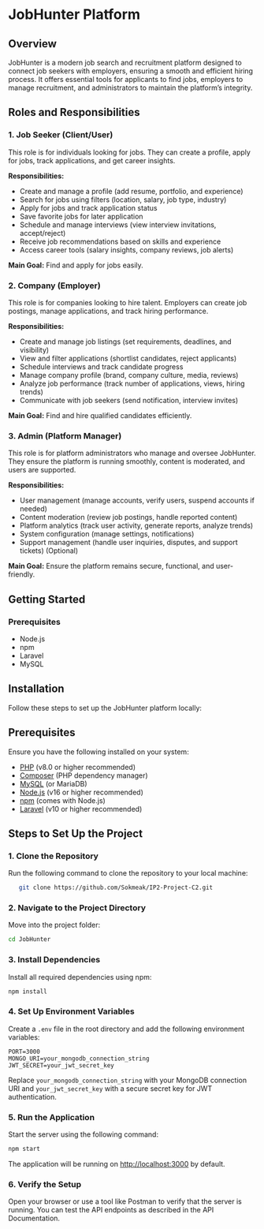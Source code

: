 # JobHunter Platform

## Overview

JobHunter is a modern job search and recruitment platform designed to connect job seekers with employers, ensuring a smooth and efficient hiring process. It offers essential tools for applicants to find jobs, employers to manage recruitment, and administrators to maintain the platform’s integrity.

## Roles and Responsibilities

### 1. Job Seeker (Client/User)

This role is for individuals looking for jobs. They can create a profile, apply for jobs, track applications, and get career insights.

**Responsibilities:**

- Create and manage a profile (add resume, portfolio, and experience)
- Search for jobs using filters (location, salary, job type, industry)
- Apply for jobs and track application status
- Save favorite jobs for later application
- Schedule and manage interviews (view interview invitations, accept/reject)
- Receive job recommendations based on skills and experience
- Access career tools (salary insights, company reviews, job alerts)

**Main Goal:** Find and apply for jobs easily.

### 2. Company (Employer)

This role is for companies looking to hire talent. Employers can create job postings, manage applications, and track hiring performance.

**Responsibilities:**

- Create and manage job listings (set requirements, deadlines, and visibility)
- View and filter applications (shortlist candidates, reject applicants)
- Schedule interviews and track candidate progress
- Manage company profile (brand, company culture, media, reviews)
- Analyze job performance (track number of applications, views, hiring trends)
- Communicate with job seekers (send notification, interview invites)

**Main Goal:** Find and hire qualified candidates efficiently.

### 3. Admin (Platform Manager)

This role is for platform administrators who manage and oversee JobHunter. They ensure the platform is running smoothly, content is moderated, and users are supported.

**Responsibilities:**

- User management (manage accounts, verify users, suspend accounts if needed)
- Content moderation (review job postings, handle reported content)
- Platform analytics (track user activity, generate reports, analyze trends)
- System configuration (manage settings, notifications)
- Support management (handle user inquiries, disputes, and support tickets) (Optional)

**Main Goal:** Ensure the platform remains secure, functional, and user-friendly.

## Getting Started

### Prerequisites

- Node.js
- npm
- Laravel
- MySQL

## Installation

Follow these steps to set up the JobHunter platform locally:

## Prerequisites

Ensure you have the following installed on your system:

- [PHP](https://www.php.net/) (v8.0 or higher recommended)
- [Composer](https://getcomposer.org/) (PHP dependency manager)
- [MySQL](https://www.mysql.com/) (or MariaDB)
- [Node.js](https://nodejs.org/) (v16 or higher recommended)
- [npm](https://www.npmjs.com/) (comes with Node.js)
- [Laravel](https://laravel.com/) (v10 or higher recommended)

## Steps to Set Up the Project

### 1. Clone the Repository

Run the following command to clone the repository to your local machine:

```bash
   git clone https://github.com/Sokmeak/IP2-Project-C2.git
```

### 2. Navigate to the Project Directory

Move into the project folder:

```bash
cd JobHunter
```

### 3. Install Dependencies

Install all required dependencies using npm:

```bash
npm install
```

### 4. Set Up Environment Variables

Create a `.env` file in the root directory and add the following environment variables:

```
PORT=3000
MONGO_URI=your_mongodb_connection_string
JWT_SECRET=your_jwt_secret_key
```

Replace `your_mongodb_connection_string` with your MongoDB connection URI and `your_jwt_secret_key` with a secure secret key for JWT authentication.

### 5. Run the Application

Start the server using the following command:

```bash
npm start
```

The application will be running on [http://localhost:3000](http://localhost:3000) by default.

### 6. Verify the Setup

Open your browser or use a tool like Postman to verify that the server is running. You can test the API endpoints as described in the API Documentation.
